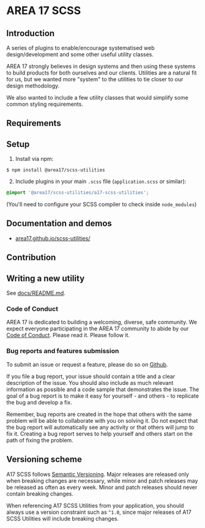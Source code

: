 # AREA 17 SCSS

## Introduction

A series of plugins to enable/encourage systematised web design/development and some other useful utility classes.

AREA 17 strongly believes in design systems and then using these systems to build products for both ourselves and our clients. Utilities are a natural fit for us, but we wanted more "system" to the utilities to tie closer to our design methodology.

We also wanted to include a few utility classes that would simplify some common styling requirements.

## Requirements


## Setup

1. Install via npm:

```shell
$ npm install @area17/scss-utilities
```

2. Include plugins in your main `.scss` file (`application.scss` or similar):

```CSS
@import '@area17/scss-utilities/a17-scss-utilities';
```

(You'll need to configure your SCSS compiler to check inside `node_modules`)

## Documentation and demos

* [area17.github.io/scss-utilities/](https://area17.github.io/scss-utilities/)


## Contribution

## Writing a new utility

See [docs/README.md](https://github.com/area17/scss-utilities/blob/main/docs/README.md).

### Code of Conduct

AREA 17 is dedicated to building a welcoming, diverse, safe community. We expect everyone participating in the AREA 17 community to abide by our [Code of Conduct](CODE_OF_CONDUCT.md). Please read it. Please follow it.

### Bug reports and features submission

To submit an issue or request a feature, please do so on [Github](https://github.com/area17/scss-utilities/issues).

If you file a bug report, your issue should contain a title and a clear description of the issue. You should also include as much relevant information as possible and a code sample that demonstrates the issue. The goal of a bug report is to make it easy for yourself - and others - to replicate the bug and develop a fix.

Remember, bug reports are created in the hope that others with the same problem will be able to collaborate with you on solving it. Do not expect that the bug report will automatically see any activity or that others will jump to fix it. Creating a bug report serves to help yourself and others start on the path of fixing the problem.

## Versioning scheme

A17 SCSS follows [Semantic Versioning](https://semver.org/). Major releases are released only when breaking changes are necessary, while minor and patch releases may be released as often as every week. Minor and patch releases should never contain breaking changes.

When referencing A17 SCSS Utilities from your application, you should always use a version constraint such as `^1.0`, since major releases of A17 SCSS Utilities  will include breaking changes.

